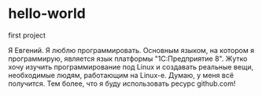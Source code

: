 # hello-world
first project

Я Евгений. Я люблю программировать. Основным языком, на котором я программирую, является язык платформы "1С:Предприятие 8".
Жутко хочу изучить программирование под Linux и создавать реальные вещи, необходимые людям, работающим на Linux-е.
Думаю, у меня всё получится. Тем более, что я буду использовать ресурс github.com!
